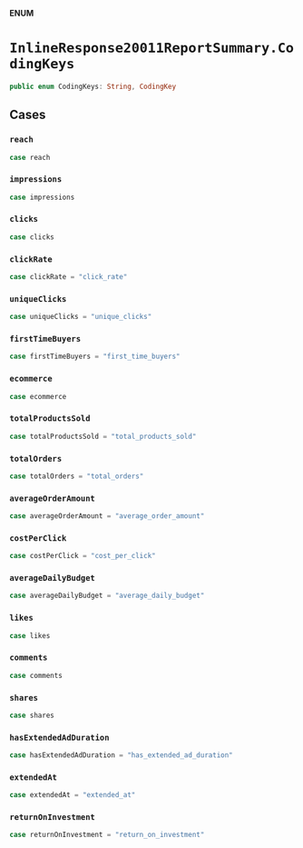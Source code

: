 **ENUM**

# `InlineResponse20011ReportSummary.CodingKeys`

```swift
public enum CodingKeys: String, CodingKey
```

## Cases
### `reach`

```swift
case reach
```

### `impressions`

```swift
case impressions
```

### `clicks`

```swift
case clicks
```

### `clickRate`

```swift
case clickRate = "click_rate"
```

### `uniqueClicks`

```swift
case uniqueClicks = "unique_clicks"
```

### `firstTimeBuyers`

```swift
case firstTimeBuyers = "first_time_buyers"
```

### `ecommerce`

```swift
case ecommerce
```

### `totalProductsSold`

```swift
case totalProductsSold = "total_products_sold"
```

### `totalOrders`

```swift
case totalOrders = "total_orders"
```

### `averageOrderAmount`

```swift
case averageOrderAmount = "average_order_amount"
```

### `costPerClick`

```swift
case costPerClick = "cost_per_click"
```

### `averageDailyBudget`

```swift
case averageDailyBudget = "average_daily_budget"
```

### `likes`

```swift
case likes
```

### `comments`

```swift
case comments
```

### `shares`

```swift
case shares
```

### `hasExtendedAdDuration`

```swift
case hasExtendedAdDuration = "has_extended_ad_duration"
```

### `extendedAt`

```swift
case extendedAt = "extended_at"
```

### `returnOnInvestment`

```swift
case returnOnInvestment = "return_on_investment"
```
